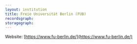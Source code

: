 ```yaml
---
layout: institution
title: Freie Universität Berlin (FUB)
recordsgraph: 
storagegraph: 
---
```


Website: [https://www.fu-berlin.de/](https://www.fu-berlin.de/)
